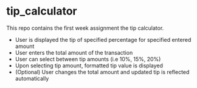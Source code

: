 tip_calculator
==============

This repo contains the first week assignment the tip calculator.

   * User is displayed the tip of specified percentage for specified entered amount  
   * User enters the total amount of the transaction
   * User can select between tip amounts (i.e 10%, 15%, 20%) 
   * Upon selecting tip amount, formatted tip value is displayed
   * (Optional) User changes the total amount and updated tip is reflected automatically
